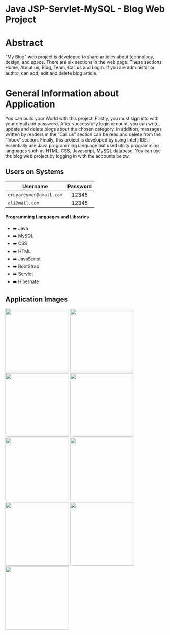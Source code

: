 # Java JSP-Servlet-MySQL - Blog Web Project

# Abstract
"My Blog" web project is developed to share articles about technology, design, and space. There are six sections in the web page. These sections; Home, About us, Blog, Team, Call us and Login. If you are administor or author, can add, edit and delete blog article. 

# General Information about Application
You can build your World with this project. Firstly, you must sign into with your email and password. After successfully login account, you can write, update and delete blogs about the chosen category. In addition, messages written by readers in the "Call us" section can be read and delete from the "Inbox" section. 
Finally, this project is developed by using Intelij IDE. I essentially use Java programming language but used utility programming languages such as HTML, CSS, Javascript, MySQL database. You can use the blog web project by logging in with the accounts below.

## Users on Systems

| Username  | Password |
| ------------- |:-------------:|
| ````eruyareymen@gmail.com````      | 12345     |
| ````ali@mail.com````               | 12345     |

#### Programming Languages and Libraries
- :arrow_right: Java
- :arrow_right: MySQL
- :arrow_right: CSS
- :arrow_right: HTML
- :arrow_right: JavaScript
- :arrow_right: BootStrap
- :arrow_right: Servlet
- :arrow_right: Hibernate

## Application Images

<p>
  
<a href="https://github.com/eymeneruyar/Java-MySQL-Blog-Web-Project/blob/main/Project%20Images/1.Ana%20Sayfa.JPG" target="_blank">
<img src="https://github.com/eymeneruyar/Java-MySQL-Blog-Web-Project/blob/main/Project%20Images/1.Ana%20Sayfa.JPG" width="200" style="max-width:100%;"></a>

<a href="https://github.com/eymeneruyar/Java-MySQL-Blog-Web-Project/blob/main/Project%20Images/2.Hakk%C4%B1m%C4%B1zda.JPG" target="_blank">
<img src="https://github.com/eymeneruyar/Java-MySQL-Blog-Web-Project/blob/main/Project%20Images/2.Hakk%C4%B1m%C4%B1zda.JPG" width="200" style="max-width:100%;"></a>

<a href="https://github.com/eymeneruyar/Java-MySQL-Blog-Web-Project/blob/main/Project%20Images/3.Blog.JPG" target="_blank">
<img src="https://github.com/eymeneruyar/Java-MySQL-Blog-Web-Project/blob/main/Project%20Images/3.Blog.JPG" width="200" style="max-width:100%;"></a>
  
<a href="https://github.com/eymeneruyar/Java-MySQL-Blog-Web-Project/blob/main/Project%20Images/4.Tak%C4%B1m.JPG" target="_blank">
<img src="https://github.com/eymeneruyar/Java-MySQL-Blog-Web-Project/blob/main/Project%20Images/4.Tak%C4%B1m.JPG" width="200" style="max-width:100%;"></a>
 
<a href="https://github.com/eymeneruyar/Java-MySQL-Blog-Web-Project/blob/main/Project%20Images/5.%C4%B0leti%C5%9Fim.JPG" target="_blank">
<img src="https://github.com/eymeneruyar/Java-MySQL-Blog-Web-Project/blob/main/Project%20Images/5.%C4%B0leti%C5%9Fim.JPG" width="200" style="max-width:100%;"></a>
  
<a href="https://github.com/eymeneruyar/Java-MySQL-Blog-Web-Project/blob/main/Project%20Images/6.Giri%C5%9F%20Yap.JPG" target="_blank">
<img src="https://github.com/eymeneruyar/Java-MySQL-Blog-Web-Project/blob/main/Project%20Images/6.Giri%C5%9F%20Yap.JPG" width="200" style="max-width:100%;"></a>
  
<a href="https://github.com/eymeneruyar/Java-MySQL-Blog-Web-Project/blob/main/Project%20Images/7.Blog%20Ekle.JPG" target="_blank">
<img src="https://github.com/eymeneruyar/Java-MySQL-Blog-Web-Project/blob/main/Project%20Images/7.Blog%20Ekle.JPG" width="200" style="max-width:100%;"></a>
  
<a href="https://github.com/eymeneruyar/Java-MySQL-Blog-Web-Project/blob/main/Project%20Images/8.Mesaj%20Kutusu.JPG" target="_blank">
<img src="https://github.com/eymeneruyar/Java-MySQL-Blog-Web-Project/blob/main/Project%20Images/8.Mesaj%20Kutusu.JPG" width="200" style="max-width:100%;"></a>
  
<a href="https://github.com/eymeneruyar/Java-MySQL-Blog-Web-Project/blob/main/Project%20Images/9.%C5%9Eifre%20De%C4%9Fi%C5%9Ftir.JPG" target="_blank">
<img src="https://github.com/eymeneruyar/Java-MySQL-Blog-Web-Project/blob/main/Project%20Images/9.%C5%9Eifre%20De%C4%9Fi%C5%9Ftir.JPG" width="200" style="max-width:100%;"></a>
  
</p>
